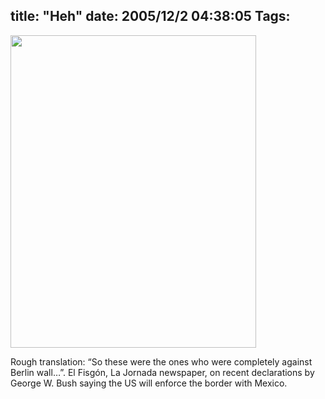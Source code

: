 title: "Heh"
date: 2005/12/2 04:38:05
Tags: 
---
<img width="393" height="500" border="0" alt=" " src="http://www.jornada.unam.mx/2005/12/01/cartones/fisgon.jpg"/><p align="left">Rough translation: &#8220;So these were the ones who were completely against Berlin wall&#8230;&#8221;. El Fisgón, La Jornada newspaper, on recent declarations by George W. Bush saying the US will enforce the border with Mexico.</p>
<br/><br/>
